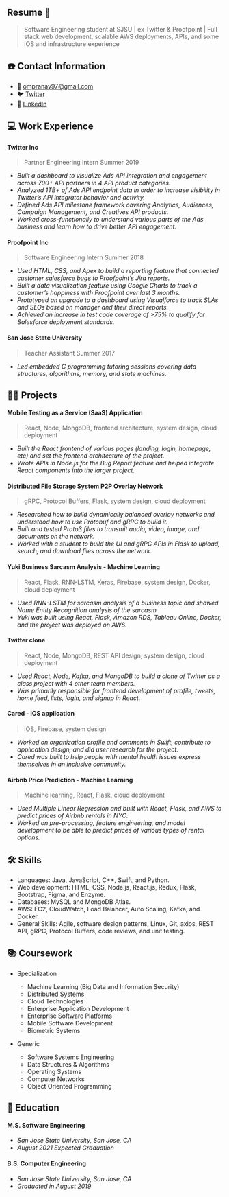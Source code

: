 ## Resume 👋
> Software Engineering student at SJSU | ex Twitter & Proofpoint | Full stack web development, scalable AWS deployments, APIs, and some iOS and infrastructure experience

## ☎️ Contact Information
- 📧 ompranav97@gmail.com
- 🐦 [Twitter](https://www.twitter.com/pranavpatilsf)
- 🔗 [LinkedIn](https://www.linkedin.com/in/pranavrpatil/)

## 💻 Work Experience
#### **Twitter Inc** 
> Partner Engineering Intern Summer 2019
- *Built a dashboard to visualize Ads API integration and engagement across 700+ API partners in 4 API product categories.*
- *Analyzed 1TB+ of Ads API endpoint data in order to increase visibility in Twitter’s API integrator behavior and activity.*
- *Defined Ads API milestone framework covering Analytics, Audiences, Campaign Management, and Creatives API products.*
- *Worked cross-functionally to understand various parts of the Ads business and learn how to drive better API engagement.*

#### **Proofpoint Inc**
> Software Engineering Intern Summer 2018
- *Used HTML, CSS, and Apex to build a reporting feature that connected customer salesforce bugs to Proofpoint’s Jira reports.*
- *Built a data visualization feature using Google Charts to track a customer’s happiness with Proofpoint over last 3 months.*
- *Prototyped an upgrade to a dashboard using Visualforce to track SLAs and SLOs based on manager and their direct reports.*
- *Achieved an increase in test code coverage of >75% to qualify for Salesforce deployment standards.*

#### **San Jose State University**
> Teacher Assistant Summer 2017
- *Led embedded C programming tutoring sessions covering data structures, algorithms, memory, and state machines.*

## 👨‍💻 Projects
#### **Mobile Testing as a Service (SaaS) Application** 
> React, Node, MongoDB, frontend architecture, system design, cloud deployment
- *Built the React frontend of various pages (landing, login, homepage, etc) and set the frontend architecture of the project.*
- *Wrote APIs in Node.js for the Bug Report feature and helped integrate React components into the larger project.*

#### **Distributed File Storage System P2P Overlay Network** 
> gRPC, Protocol Buffers, Flask, system design, cloud deployment
- *Researched how to build dynamically balanced overlay networks and understood how to use Protobuf and gRPC to build it.*
- *Built and tested Proto3 files to transmit audio, video, image, and documents on the network.*
- *Worked with a student to build the UI and gRPC APIs in Flask to upload, search, and download files across the network.*

#### **Yuki Business Sarcasm Analysis - Machine Learning** 
> React, Flask, RNN-LSTM, Keras, Firebase, system design, Docker, cloud deployment
- *Used RNN-LSTM for sarcasm analysis of a business topic and showed Name Entity Recognition analysis of the sarcasm.*
- *Yuki was built using React, Flask, Amazon RDS, Tableau Online, Docker, and the project was deployed on AWS.*

#### **Twitter clone** 
> React, Node, MongoDB, REST API design, system design, cloud deployment
- *Used React, Node, Kafka, and MongoDB to build a clone of Twitter as a class project with 4 other team members.*
- *Was primarily responsible for frontend development of profile, tweets, home feed, lists, login, and signup in React.*

#### **Cared - iOS application** 
> iOS, Firebase, system design
- *Worked on organization profile and comments in Swift, contribute to application design, and did user research for the project.*
- *Cared was built to help people with mental health issues express themselves in an inclusive community.*

#### **Airbnb Price Prediction - Machine Learning** 
> Machine learning, React, Flask, cloud deployment
- *Used Multiple Linear Regression and built with React, Flask, and AWS to predict prices of Airbnb rentals in NYC.*
- *Worked on pre-processing, feature engineering, and model development to be able to predict prices of various types of rental options.*

## 🛠 Skills 
- Languages: Java, JavaScript, C++, Swift, and Python.
- Web development: HTML, CSS, Node.js, React.js, Redux, Flask, Bootstrap, Figma, and Enzyme.
- Databases: MySQL and MongoDB Atlas.
- AWS: EC2, CloudWatch, Load Balancer, Auto Scaling, Kafka, and Docker.
- General Skills: Agile, software design patterns, Linux, Git, axios, REST API, gRPC, Protocol Buffers, code reviews, and unit testing.

## 📚 Coursework
- Specialization
  - Machine Learning (Big Data and Information Security)
  - Distributed Systems
  - Cloud Technologies
  - Enterprise Application Development
  - Enterprise Software Platforms
  - Mobile Software Development
  - Biometric Systems

- Generic
  - Software Systems Engineering
  - Data Structures & Algorithms
  - Operating Systems
  - Computer Networks
  - Object Oriented Programming

## 🏫 Education
#### **M.S. Software Engineering**
- *San Jose State University, San Jose, CA*
- *August 2021 Expected Graduation*

#### **B.S. Computer Engineering**
- *San Jose State University, San Jose, CA*
- *Graduated in August 2019*


<!--
**pranavpatilsce/pranavpatilsce** is a ✨ _special_ ✨ repository because its `README.md` (this file) appears on your GitHub profile.

Here are some ideas to get you started:

- 🔭 I’m currently working on ...
- 🌱 I’m currently learning ...
- 👯 I’m looking to collaborate on ...
- 🤔 I’m looking for help with ...
- 💬 Ask me about ...
- 📫 How to reach me: ...
- 😄 Pronouns: ...
- ⚡ Fun fact: ...
-->
